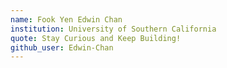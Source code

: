 ```yaml
---
name: Fook Yen Edwin Chan 
institution: University of Southern California 
quote: Stay Curious and Keep Building!
github_user: Edwin-Chan
---
```

